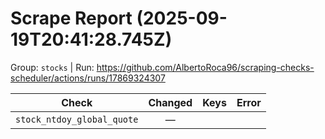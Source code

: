# Scrape Report (2025-09-19T20:41:28.745Z)

Group: `stocks`  |  Run: https://github.com/AlbertoRoca96/scraping-checks-scheduler/actions/runs/17869324307

| Check | Changed | Keys | Error |
|---|:---:|:--|:--|
| `stock_ntdoy_global_quote` | — |  |  |

